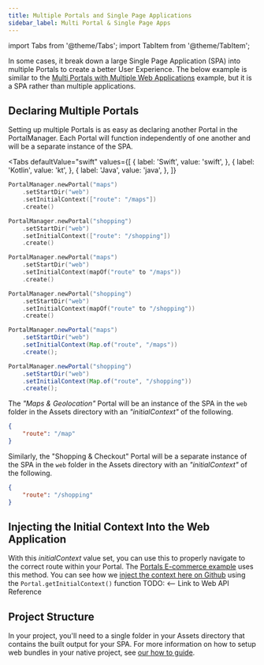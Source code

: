 ```yaml
---
title: Multiple Portals and Single Page Applications
sidebar_label: Multi Portal & Single Page Apps
---
```


import Tabs from '@theme/Tabs';
import TabItem from '@theme/TabItem';

In some cases, it break down a large Single Page Application (SPA) into multiple Portals to create a better User Experience. The below example is similar to the [Multi Portals with Multiple Web Applications](./multiple-portals-multiple-web-apps) example, but it is a SPA rather than multiple applications.

## Declaring Multiple Portals

Setting up multiple Portals is as easy as declaring another Portal in the PortalManager. Each Portal will function independently of one another and will be a separate instance of the SPA.

<Tabs 
    defaultValue="swift" 
    values={[
        { label: 'Swift', value: 'swift', },
        { label: 'Kotlin', value: 'kt', },
        { label: 'Java', value: 'java', },
    ]}
>
<TabItem value="swift">

```swift
PortalManager.newPortal("maps")
    .setStartDir("web")
    .setInitialContext(["route": "/maps"])
    .create()

PortalManager.newPortal("shopping")
    .setStartDir("web")
    .setInitialContext(["route": "/shopping"])
    .create()
```

</TabItem>

<TabItem value="kt">

```kotlin
PortalManager.newPortal("maps")
    .setStartDir("web")
    .setInitialContext(mapOf("route" to "/maps"))
    .create()

PortalManager.newPortal("shopping")
    .setStartDir("web")
    .setInitialContext(mapOf("route" to "/shopping"))
    .create()
```

</TabItem>

<TabItem value="java">

```java
PortalManager.newPortal("maps")
    .setStartDir("web")
    .setInitialContext(Map.of("route", "/maps"))
    .create();

PortalManager.newPortal("shopping")
    .setStartDir("web")
    .setInitialContext(Map.of("route", "/shopping"))
    .create();
```

</TabItem>

</Tabs>

The _"Maps & Geolocation"_ Portal will be an instance of the SPA in the `web` folder in the Assets directory with an _"initialContext"_ of the following.

```json
{
    "route": "/map"
}
```

Similarly, the "Shopping & Checkout" Portal will be a separate instance of the SPA in the  `web` folder in the Assets directory with an _"initialContext"_ of the following.

```json
{
    "route": "/shopping"
}
```

## Injecting the Initial Context Into the Web Application

With this _initialContext_ value set, you can use this to properly navigate to the correct route within your Portal. The [Portals E-commerce example](../examples/ecommerce-app) uses this method. You can see how we [inject the context here on Github](https://github.com/ionic-team/portals-ecommerce-demo/blob/main/web/src/index.tsx) using the `Portal.getInitialContext()` function TODO: <-- Link to Web API Reference

## Project Structure

In your project, you'll need to a single folder in your Assets directory that contains the built output for your SPA. For more information on how to setup web bundles in your native project, see [our how to guide](./pull-in-web-bundle).
